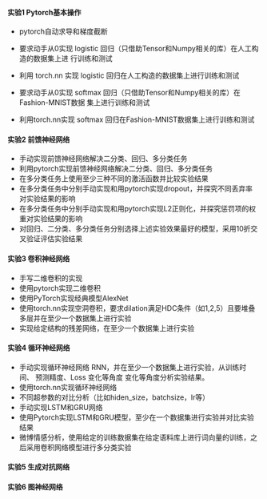 #### 实验1 Pytorch基本操作

* pytorch自动求导和梯度截断

* 要求动手从0实现 logistic 回归（只借助Tensor和Numpy相关的库）在人工构造的数据集上进 行训练和测试
* 利用 torch.nn 实现 logistic 回归在人工构造的数据集上进行训练和测试
* 要求动手从0实现 softmax 回归（只借助Tensor和Numpy相关的库）在Fashion-MNIST数据 集上进行训练和测试
* 利用torch.nn实现 softmax 回归在Fashion-MNIST数据集上进行训练和测试

#### 实验2 前馈神经网络

* 手动实现前馈神经网络解决二分类、回归、多分类任务
* 利用pytorch实现前馈神经网络解决二分类、回归、多分类任务
* 在多分类任务上使用至少三种不同的激活函数并比较实验结果
* 在多分类任务中分别手动实现和用pytorch实现dropout，并探究不同丢弃率对实验结果的影响
* 在多分类任务中分别手动实现和用pytorch实现L2正则化，并探究惩罚项的权重对实验结果的影响
* 对回归、二分类、多分类任务分别选择上述实验效果最好的模型，采用10折交叉验证评估实验结果

#### 实验3 卷积神经网络

* 手写二维卷积的实现
* 使用pytorch实现二维卷积
* 使用PyTorch实现经典模型AlexNet
* 使用torch.nn实现空洞卷积，要求dilation满足HDC条件（如1,2,5）且要堆叠多层并在至少一个数据集上进行实验
* 实现给定结构的残差网络，在至少一个数据集上进行实验

#### 实验4 循环神经网络

* 手动实现循环神经网络 RNN，并在至少一个数据集上进行实验，从训练时间、 预测精度、Loss 变化等角度 变化等角度分析实验结果。
* 使用torch.nn实现循环神经网络
* 不同超参数的对比分析（比如hiden_size，batchsize，lr等）
* 手动实现LSTM和GRU网络
* 使用Pytorch实现LSTM和GRU模型，至少在一个数据集进行实验并对比实验结果
* 微博情感分析，使用给定的训练数据集在给定语料库上进行词向量的训练，之后采用卷积网络模型进行多分类实验

#### 实验5 生成对抗网络

#### 实验6 图神经网络



